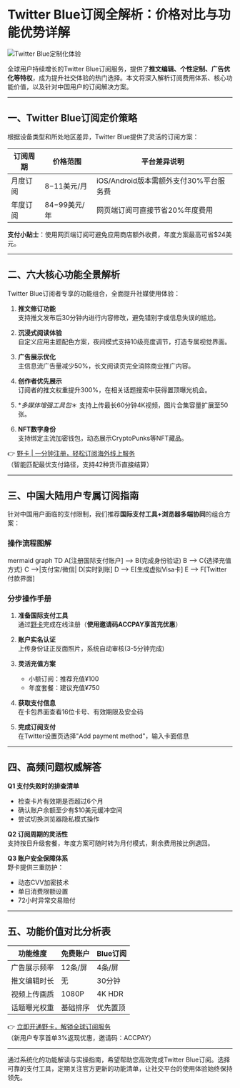 # Twitter Blue订阅全解析：价格对比与功能优势详解

![Twitter Blue定制化体验](https://via.placeholder.com/800x400)

全球用户持续增长的Twitter Blue订阅服务，提供了**推文编辑、个性定制、广告优化等特权**，成为提升社交体验的热门选择。本文将深入解析订阅费用体系、核心功能价值，以及针对中国用户的订阅解决方案。

---

## 一、Twitter Blue订阅定价策略

根据设备类型和所处地区差异，Twitter Blue提供了灵活的订阅方案：

| 订阅周期   | 价格范围        | 平台差异说明          |
|------------|-----------------|-----------------------|
| 月度订阅   | $8-$11美元/月   | iOS/Android版本需额外支付30%平台服务费 |
| 年度订阅   | $84-$99美元/年  | 网页端订阅可直接节省20%年度费用 |

**支付小贴士**：使用网页端订阅可避免应用商店额外收费，年度方案最高可省$24美元。

---

## 二、六大核心功能全景解析

Twitter Blue订阅者专享的功能组合，全面提升社媒使用体验：

1. **推文修订功能**  
   支持推文发布后30分钟内进行内容修改，避免错别字或信息失误的尴尬。

2. **沉浸式阅读体验**  
   自定义应用主题配色方案，夜间模式支持10级亮度调节，打造专属视觉界面。

3. **广告展示优化**  
   主信息流广告量减少50%，长文阅读页完全消除商业推广内容。

4. **创作者优先展示**  
   订阅者的推文权重提升300%，在相关话题搜索中获得置顶曝光机会。

5. **多媒体增强工具包*＊
   支持上传最长60分钟4K视频，图片合集容量扩展至50张。

6. **NFT数字身份**  
   支持绑定主流加密钱包，动态展示CryptoPunks等NFT藏品。

👉 [野卡 | 一分钟注册，轻松订阅海外线上服务](https://bbtdd.com/yeka)  
（智能匹配最优支付路径，支持42种货币直接结算）

---

## 三、中国大陆用户专属订阅指南

针对中国用户面临的支付限制，我们推荐**国际支付工具+浏览器多端协同**的组合方案：

### 操作流程图解
mermaid
graph TD
    A[注册国际支付账户] --> B(完成身份验证)
    B --> C{选择充值方式}
    C -->|支付宝/微信| D[实时到账]
    D --> E[生成虚拟Visa卡]
    E --> F[Twitter付款界面]


### 分步操作手册
1. **准备国际支付工具**  
   通过[野卡](https://bbtdd.com/yeka)完成在线注册（**使用邀请码ACCPAY享首充优惠**）

2. **账户实名认证**  
   上传身份证正反面照片，系统自动审核(3-5分钟完成)

3. **灵活充值方案**  
   - 小额订阅：推荐充值¥100
   - 年度套餐：建议充值¥750

4. **获取支付信息**  
   在卡包界面查看16位卡号、有效期限及安全码

5. **完成订阅支付**  
   在Twitter设置页选择"Add payment method"，输入卡面信息

---

## 四、高频问题权威解答

**Q1 支付失败时的排查清单**
- 检查卡片有效期是否超过6个月
- 确认账户余额至少有$10美元缓冲空间
- 尝试切换浏览器隐私模式操作

**Q2 订阅周期的灵活性**  
支持按日升级套餐，年度方案可随时转为月付模式，剩余费用按比例退回。

**Q3 账户安全保障体系**  
野卡提供三重防护：
- 动态CVV加密技术
- 单日消费限额设置
- 72小时异常交易赔付

---

## 五、功能价值对比分析表

| 功能维度       | 免费账户 | Blue订阅 |
|----------------|----------|----------|
| 广告展示频率   | 12条/屏  | 4条/屏   |
| 推文编辑时长   | 无       | 30分钟   |
| 视频上传画质   | 1080P    | 4K HDR   |
| 话题曝光权重   | 基础排序 | 优先置顶 |

👉 [立即开通野卡，解锁全球订阅服务](https://bbtdd.com/yeka)  
（新用户专享首单3%返现优惠，邀请码：ACCPAY）

---

通过系统化的功能解读与实操指南，希望帮助您高效完成Twitter Blue订阅。选择可靠的支付工具，定期关注官方更新的功能清单，让社交平台的使用体验始终保持领先。